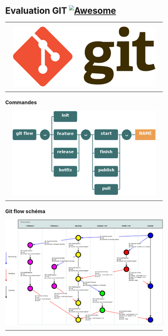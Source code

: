 Evaluation GIT [![Awesome](https://cdn.rawgit.com/sindresorhus/awesome/d7305f38d29fed78fa85652e3a63e154dd8e8829/media/badge.svg)](https://github.com/sindresorhus/awesome)
===============
<hr>
<p align="center">
    <img alt="Git" src="./images/git-logo.png" height="190" width="455">
</p>

<hr>

### Commandes
<p align="center">
    <img alt="Git" src="./images/git-flow-commands.png" height="270" width="460">
</p>
<hr>

### Git flow schéma

<p align="center">
    <img alt="Git" src="./images/git-flow-commands-without-flow.png">
</p>
<hr>
